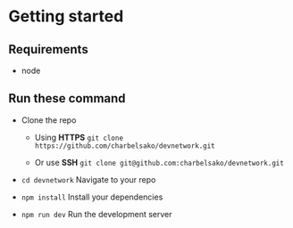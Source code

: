 # Getting started

## Requirements

- node

## Run these command

- Clone the repo

  - Using **HTTPS** `git clone https://github.com/charbelsako/devnetwork.git`

  - Or use **SSH** `git clone git@github.com:charbelsako/devnetwork.git`

- `cd devnetwork` Navigate to your repo
- `npm install` Install your dependencies
- `npm run dev` Run the development server

